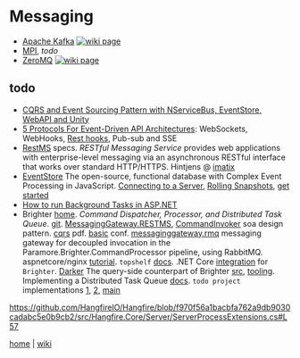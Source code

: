 # Messaging 

- [Apache Kafka](./msg/ApacheKafka.md) [![wiki page](https://img.shields.io/badge/wiki-page-green.svg)](./msg/ApacheKafka.md)
- [MPI](./msg/MPI.md), _todo_
- [ZeroMQ](./msg/ZeroMQ.md) [![wiki page](https://img.shields.io/badge/wiki-page-green.svg)](./msg/ZeroMQ.md)

## todo

- [CQRS and Event Sourcing Pattern with NServiceBus, EventStore, WebAPI and Unity](https://code.msdn.microsoft.com/CQRS-and-Event-Sourcing-3d194cc1/sourcecode?fileId=137884&pathId=1747397666)
- [5 Protocols For Event-Driven API Architectures](https://nordicapis.com/5-protocols-for-event-driven-api-architectures/): WebSockets, WebHooks, [Rest hooks](http://resthooks.org/code/), Pub-sub and SSE
- [RestMS](http://www.restms.org/specs:stable) specs. _RESTful Messaging Service_ provides web applications with enterprise-level messaging via an asynchronous RESTful interface that works over standard HTTP/HTTPS. Hintjens @ [imatix](http://www.imatix.com/)
- [EventStore](https://eventstore.org/) The open-source, functional database with Complex Event Processing in JavaScript. [Connecting to a Server](https://eventstore.org/docs/dotnet-api/connecting-to-a-server/index.html), [Rolling Snapshots](https://eventstore.org/docs/event-sourcing-basics/rolling-snapshots/index.html), [get started](https://eventstore.org/docs/getting-started/index.html?tabs=tabid-1%2Ctabid-dotnet-client%2Ctabid-dotnet-client-connect%2Ctabid-4)
- [How to run Background Tasks in ASP.NET](https://www.hanselman.com/blog/HowToRunBackgroundTasksInASPNET.aspx)
- Brighter [home](https://www.goparamore.io/). _Command Dispatcher, Processor, and Distributed Task Queue_. [git](https://github.com/BrighterCommand/Brighter). [MessagingGateway.RESTMS](https://libraries.io/nuget/Paramore.Brighter.MessagingGateway.RESTMS), [CommandInvoker](http://servicedesignpatterns.com/WebServiceImplementationStyles/CommandInvoker)
soa design pattern. [cqrs](https://cqrs.files.wordpress.com/2010/11/cqrs_documents.pdf) pdf. [basic](https://paramore.readthedocs.io/en/latest/BasicConfiguration.html) conf. [messaginggateway.rmq](https://libraries.io/nuget/paramore.brighter.commandprocessor.messaginggateway.rmq) messaging gateway for decoupled invocation in the Paramore.Brighter.CommandProcessor pipeline, using RabbitMQ. aspnetcore/nginx [tutorial](https://github.com/iancooper/ProgNetNginx). `topshelf` [docs](https://topshelf.readthedocs.io/en/latest/configuration/config_api.html#service-identity).
.NET Core [integration](https://github.com/BrighterCommand/Paramore.Brighter.Extensions) for `Brighter`. [Darker](https://github.com/BrighterCommand/Darker) The query-side counterpart of Brighter [src](https://github.com/BrighterCommand/Brighter/tree/master/src), [tooling](https://github.com/BrighterCommand/Tools). Implementing a Distributed Task Queue [docs](https://paramore.readthedocs.io/en/latest/ImplementingDistributedTaskQueue.html#what-happens-when-the-consumer-receives-the-message). `todo project` implementations [1](https://github.com/BrighterCommand/todo-backend-aspnetcore-brighter), [2](https://github.com/BrighterCommand/FutureStack/tree/master/ToDoBackend/src/ToDoCore), [main](https://www.todobackend.com/index.html#implementations)


https://github.com/HangfireIO/Hangfire/blob/f970f56a1bacbfa762a9db9030cadabc5e0b9cb2/src/Hangfire.Core/Server/ServerProcessExtensions.cs#L57

[home](README.md) | [wiki](https://github.com/illegitimis/Tutorial/wiki) 
